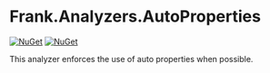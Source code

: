 # Frank.Analyzers.AutoProperties
[![NuGet](https://img.shields.io/nuget/v/Frank.Analyzers.AutoProperties.svg)](https://www.nuget.org/packages/Frank.Analyzers.AutoProperties)
[![NuGet](https://img.shields.io/nuget/dt/Frank.Analyzers.AutoProperties.svg)](https://www.nuget.org/packages/Frank.Analyzers.AutoProperties)

This analyzer enforces the use of auto properties when possible.